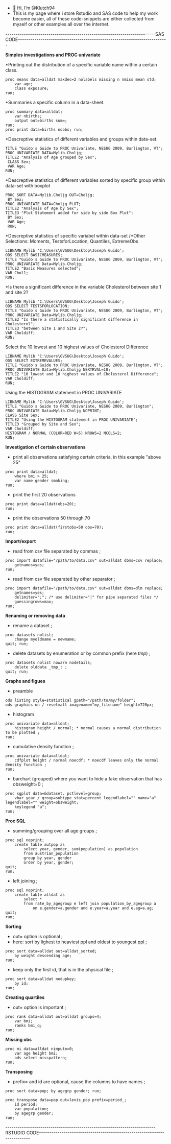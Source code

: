 - 👋 Hi, I’m @Klutch94
- This is my page where i store Rstudio and SAS code to help my work become easier, all of these code-snippets are either collected from myself or other examples all over the internet.

-------------------------------------------------------------------------SAS CODE-------------------------------------------------------------------------

**************************************Simples investigations and PROC univariate**************************************

*Printing out the distribution of a specific variable name within a certain class.
```
proc means data=alldat maxdec=2 nolabels missing n nmiss mean std;
    var age;
    class exposure;
run;
```
*Summaries a specific column in a data-sheet.
```
proc summary data=alldat;
    var nbirths;
    output out=births sum=;
run;
proc print data=births noobs; run; 
```
*Descreptive statistics of different variables and groups within data-set.
```
TITLE "Guido's Guide to PROC Univariate, NESUG 2009, Burlington, VT";
PROC UNIVARIATE DATA=Mylib.Choljg;
TITLE2 "Analysis of Age grouped by Sex";
 CLASS Sex;
 VAR Age;
RUN; 
```
*Descreptive statistics of different variables sorted by specific group within data-set with boxplot
```
PROC SORT DATA=Mylib.Choljg OUT=Choljg;
 BY Sex;
PROC UNIVARIATE DATA=Choljg PLOT;
TITLE2 "Analysis of Age by Sex";
TITLE3 "Plot Statement added for side by side Box Plot";
 BY Sex;
 VAR Age;
 RUN;
 ```
 *Descreptive statistics of specific variabel within data-set
 /*Other Selections: Moments, TestsforLocation, Quantiles, ExtremeObs 
 ```
LIBNAME Mylib 'C:\Users\GVSUG\Desktop\Joseph Guido';
ODS SELECT BASICMEASURES;
TITLE "Guido's Guide to PROC Univariate, NESUG 2009, Burlington, VT";
PROC UNIVARIATE Data=Mylib.Choljg;
TITLE2 "Basic Measures selected";
 VAR Chol1;
RUN;
```

*Is there a significant difference in the variable Cholesterol between site 1 and site 2?
```
LIBNAME Mylib 'C:\Users\GVSUG\Desktop\Joseph Guido';
ODS SELECT TESTSFORLOCATION;
TITLE "Guido's Guide to PROC Univariate, NESUG 2009, Burlington, VT";
PROC UNIVARIATE Data=Mylib.Choljg;
TITLE2 "Is there a statistically significant difference in Cholesterol";
TITLE3 "between Site 1 and Site 2?";
VAR Choldiff;
RUN; 
```
Select the 10 lowest and 10 highest values of Cholesterol Difference 
```
LIBNAME Mylib 'C:\Users\GVSUG\Desktop\Joseph Guido';
ODS SELECT EXTREMEVALUES;
TITLE "Guido's Guide to PROC Univariate, NESUG 2009, Burlington, VT";
PROC UNIVARIATE Data=Mylib.Choljg NEXTRVAL=10;
TITLE2 "10 lowest and 10 highest values of Cholesterol Difference";
VAR Choldiff;
RUN; 
```
Using the HISTOGRAM statement in PROC UNIVARIATE 
```
LIBNAME Mylib 'C:\Users\GVSUG\Desktop\Joseph Guido';
TITLE "Guido's Guide to PROC Univariate, NESUG 2009, Burlington";
PROC UNIVARIATE Data=Mylib.Choljg NOPRINT;
CLASS Site Sex;
TITLE2 "Using the HISTOGRAM statement in PROC UNIVARIATE";
TITLE3 "Grouped by Site and Sex";
VAR Choldiff;
HISTOGRAM / NORMAL (COLOR=RED W=5) NROWS=2 NCOLS=2;
RUN; 
```
**************************************Investigation of certain observations**************************************
* print all observations satisfying certain criteria, in this example "above 25" 
```
proc print data=alldat;
    where bmi > 25;
    var name gender smoking;
run;
```
* print the first 20 observations 
```
proc print data=alldat(obs=20);
run;
```
* print the observations 50 through 70 
```
proc print data=alldat(firstobs=50 obs=70);
run;
```
**************************************Import/export**************************************
* read from csv file separated by commas ;
```
proc import datafile="/path/to/data.csv" out=alldat dbms=csv replace;
    getnames=yes;
run;
```
* read from csv file separated by other separator ;
```
proc import datafile="/path/to/data.csv" out=alldat dbms=dlm replace;
    getnames=yes;
    delimiter=";"; /* use delimiter="|" for pipe separated files */
    guessingrows=max;
run;
```

**************************************Renaming or removing data**************************************
* rename a dataset ;
```
proc datasets nolist;
    change myoldname = newname;
quit; run;
```
* delete datasets by enumeration or by common prefix (here _tmp_) ;
```
proc datasets nolist nowarn nodetails;
    delete olddata _tmp_: ;
quit; run;
```
**************************************Graphs and figues**************************************
* preamble 
```
ods listing style=statistical gpath="/path/to/my/folder"; 
ods graphics on / reset=all imagename="my_filename" height=720px;
```

* histogram 
```
proc univariate data=alldat;
    histogram height / normal; * normal causes a normal distribution to be plotted ;
run;
```
* cumulative density function ;
```
proc univariate data=alldat;
    cdfplot height / normal noecdf; * noecdf leaves only the normal density function ;
run;
```
* barchart (grouped) where you want to hide a fake observation that has obsweight=0 ;
```
proc sgplot data=&dataset. pctlevel=group;
    vbar year / group=subtype stat=percent legendlabel="" name="a" legendlabel="" weight=obsweight;
    keylegend "a";
run;
```

**************************************Proc SQL**************************************

* summing/grouping over all age groups ;
```
proc sql noprint;
	create table autpop as 
		select year, gender, sum(population) as population
		from austrian_population 
		group by year, gender
		order by year, gender;
quit; 
run;
```
* left joining ;
```
proc sql noprint;
    create table alldat as
        select * 
        from rate_by_agegroup e left join population_by_agegroup a 
            on e.gender=a.gender and e.year=a.year and e.ag=a.ag;
quit;
run;
```
**************************************Sorting**************************************
* out= option is optional ;
* here: sort by lighest to heaviest ppl and oldest to youngest ppl ;
```
proc sort data=alldat out=alldat_sorted;
    by weight descending age;
run;
```
* keep only the first id, that is in the physical file ;
```
proc sort data=alldat nodupkey;
    by id;
run;
```
**************************************Creating quartiles**************************************
* out= option is important ;
```
proc rank data=alldat out=alldat groups=4;
    var bmi;
    ranks bmi_q;
run;
```
**************************************Missing obs**************************************
```
proc mi data=alldat nimpute=0;
    var age height bmi;
    ods select misspattern;
run;
```
**************************************Transposing**************************************
* prefix= and id are optional, cause the columns to have names ;
```
proc sort data=pop; by agegrp gender; run;

proc transpose data=pop out=lexis_pop prefix=period_;
    id period;
    var population;
    by agegrp gender;
run;
```


-------------------------------------------------------------------------RSTUDIO CODE-------------------------------------------------------------------------


<!---
Klutch94/Klutch94 is a ✨ special ✨ repository because its `README.md` (this file) appears on your GitHub profile.
You can click the Preview link to take a look at your changes.
--->
